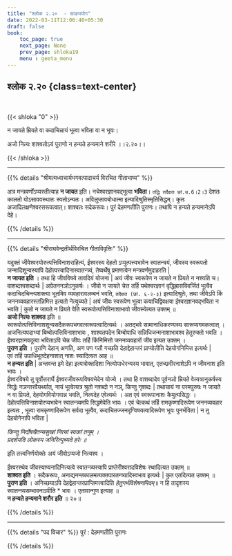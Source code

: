 ```yaml
---
title: "श्लोक २.२०  - साङ्ययोग"
date: 2022-03-11T12:06:40+05:30
draft: false
book:
    toc_page: true
    next_page: None
    prev_page: shloka19
    menu : geeta_menu
---
```




## श्लोक २.२०  {class=text-center}

<br/>

{{< shloka  "0"  >}}

न जायते म्रियते वा कदाचिन्नायं भूत्वा भविता वा न भूयः।

अजो नित्यः शाश्वतोऽयं पुराणो न हन्यते हन्यमाने शरीरे ।।२.२०।।

{{< /shloka >}}

---


{{% details "श्रीमत्मध्वाचार्यभगवत्पादाचर्य विरचित  गीताभाष्य" %}}

अत्र मन्त्रवर्णोऽप्यस्तीत्याह **न जायत** इति। नचेश्वरज्ञानवद्भूत्वा **भविता**। `तद्धि तदैक्षत छां.उ.6।2।3`
देशतः कालतो योऽसाववस्थातः स्वतोऽन्यतः। अविलुप्तावबोधात्मा इत्यादिश्रुतिस्मृतिसिद्धम्। कुतः अजादिलक्षणेश्वरसरूपत्वात्। शाश्वतः सदेकरूपः। पुरं देहमणतीति पुराणः। तथापि न हन्यते हन्यमानेऽपि देहे।

{{% /details %}}

---

{{% details "श्रीराघवेन्द्रतीर्थविरचित गीताविवृत्तिः" %}}

यदुक्तं जीवेश्वरयोरुत्पत्तिविनाशराहित्यं, ईश्वरस्य देहतो ऽप्युत्पत्त्यभावेन स्वातन्त्रयं, जीवस्य स्वरूपतो जन्मादिशून्यस्यापि देहोत्पत्त्यादिनास्वातन्त्र्यं,
तेष्वर्थेषु प्रमाणत्वेन मन्त्रवर्णमुदाहरति |  
**न जायत इति** । तथा हि जीवविषये तावदियं योजना | अयं जीवः 
स्वरूपेण न जायते न प्रियते न नश्यति च।
वाशब्दश्वशब्दार्थः | अग्रेतननञोऽनुकर्षः । जीवो न जायते चेत्त तर्हि
यथेश्वरज्ञानं वृद्धिह्रासविवर्जितं भूत्वैव कदाचिदचिन्त्यशक्‍त्या भूतमिव व्यवहारावलम्बनं
भवति, `तदैक्षत (छां. ६-२-३)` इत्यादिश्रुतेः, तथा जीवेऽपि किं
जननव्यवहारस्तन्निमित्त इत्यतो नेत्युच्यते | अयं जीवः स्वरूपेण भूत्वा
कयाचिद्विवक्षया ईश्वरज्ञानवद्भविता न भवति | कुतो न जायते न प्रियते वेति
स्वरूपोत्पत्तिविनाशाभावो जीवस्येत्यत उक्तम्‌ ॥  
**अजो नित्यः शाश्वत** इति ॥   
स्वरूपोत्पत्तिविनाशशून्यसदैकरूपभगवत्सरूपत्वादित्यर्थः । अतद्भवे
सामानाधिकरण्यस्य सारूप्यगमकत्वात्‌ । अजनित्यपदाभ्यां
बिम्बोत्पत्तिविनाशाभावः , शाश्वतपदेन बिम्बोपाधि सन्निधिजन्मनाशाभावश्व
हेतुरुक्तो भवति । ईश्वरज्ञानवदूत्वा भविताऽपि चेन्न जीवः तर्हि किंनिमित्तो
जननव्यवहारों जीव इत्यत उक्तम्‌ ।  
**पुराण इति** । पुराणि देहान्‌ अणति, अण पण गतौ गच्छति देहाद्देहान्तरं प्राप्योतीति देहयोगनिमित्त इत्यर्थः |  
एवं तर्हि उपाधिभूतदेहनाशात्‌ नाशः स्यादित्यत आह ॥  
**न हन्यत इति** |  अन्तवन्त इमे देहा इत्यत्रोक्तदिशा नित्योपाधेरन्यस्य भावात्‌, एतच्छरीरनाशेऽपि न जीवनाश इति भावः ।  
ईश्वरविषये तु पूर्वोत्तरार्घे ईश्वरजीवरूपविषयभेदेन
योज्ये । तथा हि वाशब्दादेव पूर्वनञो म्रियते वेत्यत्रानुकर्षस्य सिद्धेः
नञन्तरवैयर्थ्यात्‌, नायं भूत्वेत्यत्र श्रुतो नशब्दो न नञ्, किन्तु नृशब्दः |
तथाचायं ना परमपुरुषः न जायते न वा प्रियते, देहयोगवियोगवान्न भवति,
नित्यदेह एवेत्यर्थः । अत एवं स्वरूपानाशः कैमुत्यसिद्धः ।
देहोत्पत्तिविनाशयोरप्यभावेन स्वातन्त्र्यमपि सिद्धमेवेति भावः । एवं चेत्कथं
तर्हि रामकृष्णादिरूपेण जननव्यवहार इत्यतः , भूत्वा रामकृष्णादिरूपेण सर्वदा
भूत्वैव, कदाचितज्जनदृग्विषयत्वादिरूपेण भूयः पुनर्भविता | न तु देहयोगेनापि
भविता | 

*किन्तु निर्दोषचैतन्यसुखां नित्यां स्वकां तनुम्‌ ।*  
*प्रदर्शयति लोकस्य जनिरित्युच्यते हरेः ॥*

इति तत्त्वनिर्णयोक्तेः अयं जीवोऽप्यजो नित्यश्व ।

ईश्वरस्थेव जीवस्याप्यनादिनित्यत्वे स्वातन्त्र्यस्यापि प्राप्तेरीश्वरादविशेषः
स्थादित्यत उक्तम्‌ ॥  
**शाश्वत इति** । सदैकरूपः, अनाद्यनन्तकालमत्यक्तपारतन्त्र्यादिस्वभाव इत्यर्थः | कुत एतदित्यत उक्तम्‌ ॥  
**पुराण इति** । अनिच्छयाऽपि देहद्वेहान्तरप्राप्तिमत्त्वादिति *हेतुगर्भविशेषणमिदम्‌*॥
न हि तादृशस्य स्वातन्त्र्यसम्भावनाऽपीति * भावः । एतावान्गुण इत्याह ॥   
**न हन्यते हन्यमाने शरौर इति** ॥ २०॥

{{% /details %}}


---

{{% details "पद विचार" %}}
पुरं : देहमणतीति पुराणः

{{% /details %}}
